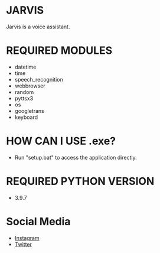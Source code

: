 # JARVIS
Jarvis is a voice assistant.

# REQUIRED MODULES
- datetime
- time
- speech_recognition
- webbrowser
- random
- pyttsx3
- os
- googletrans
- keyboard

# HOW CAN I USE .exe?
- Run "setup.bat" to access the application directly.

# REQUIRED PYTHON VERSION
- 3.9.7

# Social Media
- [Instagram](https://instagram.com/firattunaarslann)
- [Twitter](https://twitter.com/firatunarslann)
